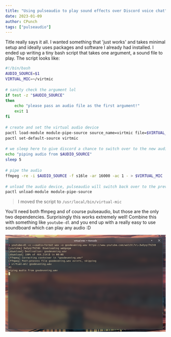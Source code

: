 ```yaml
---
title: "Using pulseaudio to play sound effects over Discord voice chat"
date: 2023-01-09
author: CPunch
tags: ["pulseaudio"]
---
```


Title really says it all. I wanted something that 'just works' and takes minimal setup and ideally uses packages and software I already had installed. I ended up writing a tiny bash script that takes one argument, a sound file to play. The script looks like:

```sh
#!/bin/bash
AUDIO_SOURCE=$1
VIRTUAL_MIC=~/virtmic

# sanity check the argument lol
if test -z "$AUDIO_SOURCE"
then
    echo "please pass an audio file as the first argument!"
    exit 1
fi

# create and set the virtual audio device
pactl load-module module-pipe-source source_name=virtmic file=$VIRTUAL_MIC format=s16le rate=16000 channels=1
pactl set-default-source virtmic

# we sleep here to give discord a chance to switch over to the new audio device (this should be done automatically)
echo "piping audio from $AUDIO_SOURCE"
sleep 5

# pipe the audio
ffmpeg -re -i $AUDIO_SOURCE -f s16le -ar 16000 -ac 1 - > $VIRTUAL_MIC

# unload the audio device, pulseaudio will switch back over to the previous audio device (your mic :D)
pactl unload-module module-pipe-source
```
> I moved the script to `/usr/local/bin/virtual-mic`

You'll need both ffmpeg and of course pulseaudio, but those are the only two dependencies. Surprisingly this works extremely well! Combine this with something like `youtube-dl` and you end up with a really easy to use soundboard which can play any audio :D

![](workflow.png)